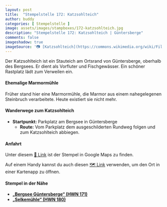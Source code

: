 ```yaml
---
layout: post
title:  "Stempelstelle 172: Katzsohlteich"
author: buddy
categories: [ Stempelstelle ]
image: assets/images/stampboxes/172-katzsohlteich.jpg
description: "Stempelstelle 172: Katzsohlteich | Güntersberge"
comments: false
imageshadow: true
imageSource: '📷 [Katzsohlteich](https://commons.wikimedia.org/wiki/File:Katzsohlteich.jpg) von <a href="https://de.wikipedia.org/wiki/Benutzer:Hejkal" class="extiw" title="de:Benutzer:Hejkal">Benutzer:Hejkal</a> unter Lizenz [CC BY-SA 2.0 de](https://creativecommons.org/licenses/by-sa/2.0/de/deed.en)'
---
```


Der Katzsohlteich ist ein Stauteich am Ortsrand von Güntersberge, oberhalb des Bergsees. Er dient als Vorfluter und Fischgewässer. Ein schöner Rastplatz lädt zum Verweilen ein. 

#### Ehemalige Marmormühle

Früher stand hier eine Marmormühle, die Marmor aus einem nahegelegenen Steinbruch verarbeitete. Heute existiert sie nicht mehr. 

#### Wanderwege zum Katzsohlteich

- **Startpunkt:** Parkplatz am Bergsee in Güntersberge
  - **Route:** Vom Parkplatz dem ausgeschilderten Rundweg folgen und zum Katzsohlteich abbiegen. 

#### Anfahrt

Unter diesem [📍 Link](https://www.google.com/maps/dir/?api=1&origin=&destination=51.63703%2C%2010.96838) ist der Stempel in Google Maps zu finden.

<div class="android-only">
  Auf einem Handy kannst du auch diesen 
  <a href="geo:51.63703,10.96838">🗺️ Link</a> 
  verwenden, um den Ort in einer Kartenapp zu öffnen.
  <p></p>
</div>

#### Stempel in der Nähe

- [**„Bergsee Güntersberge“ (HWN 171)**](/stempelstelle-171-altarklippen-oberhalb-d-granestausees-oberhalb-d-granestausees)
- [**„Selkemühle“ (HWN 180)**](/stempelstelle-180-alter-kohlenschacht)
